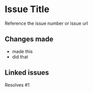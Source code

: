 # Issue Title

Reference the issue number or issue url

## Changes made

- made this
- did that

## Linked issues

Resolves #1